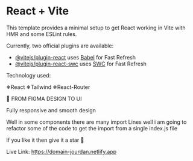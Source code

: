 # React + Vite

This template provides a minimal setup to get React working in Vite with HMR and some ESLint rules.

Currently, two official plugins are available:

- [@vitejs/plugin-react](https://github.com/vitejs/vite-plugin-react/blob/main/packages/plugin-react/README.md) uses [Babel](https://babeljs.io/) for Fast Refresh
- [@vitejs/plugin-react-swc](https://github.com/vitejs/vite-plugin-react-swc) uses [SWC](https://swc.rs/) for Fast Refresh


Technology used:

❄React
❄Tailwind
❄React-Router


🎃 FROM FIGMA DESIGN TO UI

Fully responsive and smooth design 

Well in some components there are many import Lines well i am going to refactor some of the code to get the import from a single index.js file 

If you like it then give it a star 🌟

Live Link: https://domain-jourdan.netlify.app
